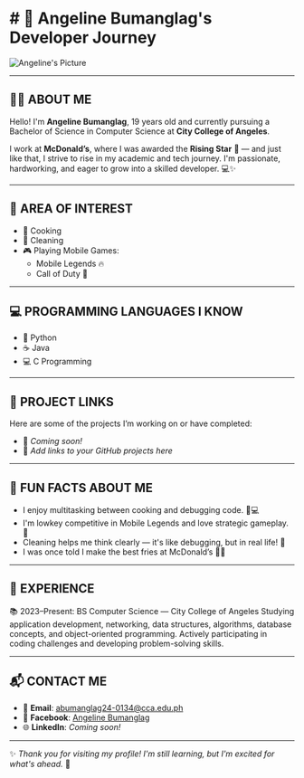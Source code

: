 # # 🌟 Angeline Bumanglag's Developer Journey

![Angeline's Picture](https://via.placeholder.com/150) <!-- Replace this URL with your real photo URL -->

---

## 👩‍💻 ABOUT ME

Hello! I'm **Angeline Bumanglag**, 19 years old and currently pursuing a Bachelor of Science in Computer Science at **City College of Angeles**.

I work at **McDonald’s**, where I was awarded the **Rising Star** 🌟 — and just like that, I strive to rise in my academic and tech journey. I'm passionate, hardworking, and eager to grow into a skilled developer. 💻✨

---

## 🎯 AREA OF INTEREST

- 🍳 Cooking  
- 🧼 Cleaning  
- 🎮 Playing Mobile Games:
  - Mobile Legends 🔥
  - Call of Duty 🎯

---

## 💻 PROGRAMMING LANGUAGES I KNOW

- 🐍 Python  
- ☕ Java  
- 💻 C Programming  

---

## 🔗 PROJECT LINKS

Here are some of the projects I’m working on or have completed:

- 🚧 *Coming soon!*
- 📁 *Add links to your GitHub projects here*

---

## 🤪 FUN FACTS ABOUT ME

- I enjoy multitasking between cooking and debugging code. 🍜💻  
- I'm lowkey competitive in Mobile Legends and love strategic gameplay. 🧠  
- Cleaning helps me think clearly — it's like debugging, but in real life! 🧹  
- I was once told I make the best fries at McDonald’s 🍟😂

---

## 🧠 EXPERIENCE

📚 2023–Present: BS Computer Science — City College of Angeles
Studying application development, networking, data structures, algorithms,
database concepts, and object-oriented programming.
Actively participating in coding challenges and developing problem-solving skills.


---

## 📬 CONTACT ME

- 📧 **Email**: [abumanglag24-0134@cca.edu.ph](mailto:abumanglag24-0134@cca.edu.ph)  
- 👤 **Facebook**: [Angeline Bumanglag](https://www.facebook.com/) <!-- Add your real FB link -->
- 🌐 **LinkedIn**: *Coming soon!*  
<!-- You can add more socials here -->

---

✨ *Thank you for visiting my profile! I'm still learning, but I'm excited for what's ahead.* 💪
